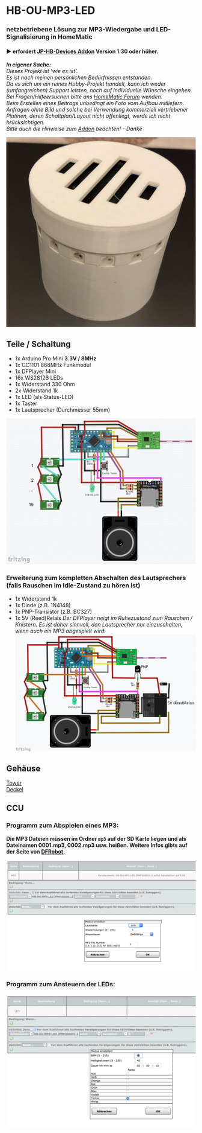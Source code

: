 # HB-OU-MP3-LED

### netzbetriebene Lösung zur MP3-Wiedergabe und LED-Signalisierung in HomeMatic

#### :arrow_forward: erfordert [JP-HB-Devices Addon](https://github.com/jp112sdl/JP-HB-Devices-addon) Version 1.30 oder höher.

_**In eigener Sache:**<br/>Dieses Projekt ist 'wie es ist'.<br/>Es ist nach meinen persönlichen Bedürfnissen entstanden.<br/>Da es sich um ein reines Hobby-Projekt handelt, kann ich weder (umfangreichen) Support leisten, noch auf individuelle Wünsche eingehen.<br/>
Bei Fragen/Hilfeersuchen bitte ans [HomeMatic Forum](https://homematic-forum.de/forum/viewforum.php?f=76) wenden.<br/>
Beim Erstellen eines Beitrags unbedingt ein Foto vom Aufbau mitliefern.<br/>
Anfragen ohne Bild und solche bei Verwendung kommerziell vertriebener Platinen, deren Schaltplan/Layout nicht offenliegt, werde ich nicht brücksichtigen.<br/>
Bitte auch die Hinweise zum [Addon](https://github.com/jp112sdl/JP-HB-Devices-addon) beachten! - Danke_

![aussen](Images/Aussen.jpg)

## Teile / Schaltung

- 1x Arduino Pro Mini **3.3V / 8MHz**
- 1x CC1101 868MHz Funkmodul
- 1x DFPlayer Mini
- 16x WS2812B LEDs
- 1x Widerstand 330 Ohm
- 2x Widerstand 1k
- 1x LED (als Status-LED)
- 1x Taster
- 1x Lautsprecher (Durchmesser 55mm)

![wiring](Images/wiring.png)


### Erweiterung zum kompletten Abschalten des Lautsprechers (falls Rauschen im Idle-Zustand zu hören ist)
- 1x Widerstand 1k
- 1x Diode (z.B. 1N4148)
- 1x PNP-Transistor (z.B. BC327)
- 1x 5V (Reed)Relais
_Der DFPlayer neigt im Ruhezustand zum Rauschen / Knistern.
Es ist daher sinnvoll, den Lautsprecher nur einzuschalten, wenn auch ein MP3 abgespielt wird:_
![wiring](Images/wiring2.png)


## Gehäuse
[Tower](https://github.com/jp112sdl/HB-OU-MP3-LED/blob/master/Images/Tower.stl) <br/>
[Deckel](https://github.com/jp112sdl/HB-OU-MP3-LED/blob/master/Images/Deckel.stl)

## CCU
### Programm zum Abspielen eines MP3:
**Die MP3 Dateien müssen im Ordner `mp3` auf der SD Karte liegen und als Dateinamen 0001.mp3, 0002.mp3 usw. heißen.
Weitere Infos gibts auf der Seite von [DFRobot](https://www.dfrobot.com/wiki/index.php/DFPlayer_Mini_SKU:DFR0299#Copy_your_mp3_into_you_micro_SD_card).**

![ProgrammMP3](Images/CCU_Programm_MP3.png)<br/>

### Programm zum Ansteuern der LEDs:
![ProgrammLED](Images/CCU_Programm_LED.png)
